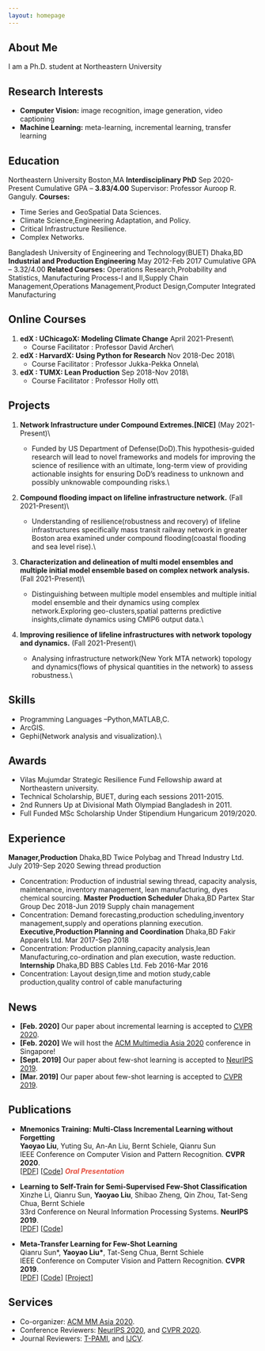 ```yaml
---
layout: homepage
---
```


## About Me

I am a Ph.D. student at Northeastern University

## Research Interests

- **Computer Vision:** image recognition, image generation, video captioning
- **Machine Learning:** meta-learning, incremental learning, transfer learning

## Education
Northeastern University Boston,MA
**Interdisciplinary PhD** Sep 2020-Present
Cumulative GPA – **3.83/4.00**
Supervisor: Professor Auroop R. Ganguly.
**Courses:**
- Time Series and GeoSpatial Data Sciences.
- Climate Science,Engineering Adaptation, and Policy.
- Critical Infrastructure Resilience.
- Complex Networks.

Bangladesh University of Engineering and Technology(BUET) Dhaka,BD
**Industrial and Production Engineering** May 2012-Feb 2017
Cumulative GPA – 3.32/4.00
**Related Courses:** Operations Research,Probability and Statistics, Manufacturing Process-I and II,Supply
Chain Management,Operations Management,Product Design,Computer Integrated Manufacturing


## Online Courses

1. **edX : UChicagoX: Modeling Climate Change** April 2021-Present\
   - Course Facilitator : Professor David Archer\
1. **edX : HarvardX: Using Python for Research** Nov 2018-Dec 2018\
   - Course Facilitator : Professor Jukka-Pekka Onnela\
1. **edX : TUMX: Lean Production** Sep 2018-Nov 2018\
   - Course Facilitator : Professor Holly ott\

## Projects
1. **Network Infrastructure under Compound Extremes.[NICE]** (May 2021-Present)\
   - Funded by US Department of Defense(DoD).This hypothesis-guided research will lead to novel frameworks and
models for improving the science of resilience with an ultimate, long-term view of providing actionable insights for
ensuring DoD’s readiness to unknown and possibly unknowable compounding risks.\

1. **Compound flooding impact on lifeline infrastructure network.** (Fall 2021-Present)\
   - Understanding of resilience(robustness and recovery) of lifeline infrastructures specifically mass transit railway
network in greater Boston area examined under compound flooding(coastal flooding and sea level rise).\

1. **Characterization and delineation of multi model ensembles and multiple initial model ensemble based on complex network analysis.** (Fall 2021-Present)\
   - Distinguishing between multiple model ensembles and multiple initial model ensemble and their dynamics using
complex network.Exploring geo-clusters,spatial patterns predictive insights,climate dynamics using CMIP6 output
data.\

1. **Improving resilience of lifeline infrastructures with network topology and dynamics.** (Fall 2021-Present)\
   - Analysing infrastructure network(New York MTA network) topology and dynamics(flows of physical quantities in
the network) to assess robustness.\


## Skills
  - Programming Languages –Python,MATLAB,C.
  - ArcGIS.
  - Gephi(Network analysis and visualization).\
  
## Awards
  - Vilas Mujumdar Strategic Resilience Fund Fellowship award at Northeastern university.
  - Technical Scholarship, BUET, during each sessions 2011-2015.
  - 2nd Runners Up at Divisional Math Olympiad Bangladesh in 2011.
  - Full Funded MSc Scholarship Under Stipendium Hungaricum 2019/2020.

## Experience
**Manager,Production** Dhaka,BD
Twice Polybag and Thread Industry Ltd. July 2019-Sep 2020
Sewing thread production
- Concentration: Production of industrial sewing thread, capacity analysis, maintenance, inventory management,
lean manufacturing, dyes chemical sourcing.
**Master Production Scheduler** Dhaka,BD
Partex Star Group Dec 2018-Jun 2019
Supply chain management
- Concentration: Demand forecasting,production scheduling,inventory management,supply and operations
planning execution.
**Executive,Production Planning and Coordination** Dhaka,BD
Fakir Apparels Ltd. Mar 2017-Sep 2018
- Concentration: Production planning,capacity analysis,lean Manufacturing,co-ordination and plan execution,
waste reduction.
**Internship** Dhaka,BD
BBS Cables Ltd. Feb 2016-Mar 2016
- Concentration: Layout design,time and motion study,cable production,quality control of cable manufacturing


## News

- **[Feb. 2020]** Our paper about incremental learning is accepted to [CVPR 2020](http://cvpr2020.thecvf.com/).
- **[Feb. 2020]** We will host the [ACM Multimedia Asia 2020](https://mmasia2020.org/) conference in Singapore!
- **[Sept. 2019]** Our paper about few-shot learning is accepted to [NeurIPS 2019](https://nips.cc/Conferences/2019).
- **[Mar. 2019]** Our paper about few-shot learning is accepted to [CVPR 2019](http://cvpr2019.thecvf.com/).

## Publications

- **Mnemonics Training: Multi-Class Incremental Learning without Forgetting**
  <br>
  **Yaoyao Liu**, Yuting Su, An-An Liu, Bernt Schiele, Qianru Sun
  <br>
  IEEE Conference on Computer Vision and Pattern Recognition. **CVPR 2020**.
  <br>
  [[PDF](https://arxiv.org/pdf/2002.10211.pdf)] [[Code](https://github.com/yaoyao-liu/mnemonics)] <strong><i style="color:#e74d3c">Oral Presentation</i></strong>

- **Learning to Self-Train for Semi-Supervised Few-Shot Classification**
  <br>
  Xinzhe Li, Qianru Sun, **Yaoyao Liu**, Shibao Zheng, Qin Zhou, Tat-Seng Chua, Bernt Schiele
  <br>
  33rd Conference on Neural Information Processing Systems. **NeurIPS 2019**.
  <br>
  [[PDF](http://papers.nips.cc/paper/9216-learning-to-self-train-for-semi-supervised-few-shot-classification.pdf)] [[Code](https://github.com/xinzheli1217/learning-to-self-train)]

- **Meta-Transfer Learning for Few-Shot Learning**
  <br>
  Qianru Sun\*, **Yaoyao Liu\***, Tat-Seng Chua, Bernt Schiele
  <br>
  IEEE Conference on Computer Vision and Pattern Recognition. **CVPR 2019**.
  <br>
  [[PDF](http://openaccess.thecvf.com/content_CVPR_2019/papers/Sun_Meta-Transfer_Learning_for_Few-Shot_Learning_CVPR_2019_paper.pdf)] [[Code](https://github.com/yaoyao-liu/meta-transfer-learning)] [[Project](https://mtl.yyliu.net/)]

## Services

- Co-organizer: [ACM MM Asia 2020](https://mmasia2020.org/).
- Conference Reviewers: [NeurIPS 2020](https://neurips.cc/Conferences/2020), and [CVPR 2020](http://cvpr2020.thecvf.com/).
- Journal Reviewers: [T-PAMI](https://ieeexplore.ieee.org/xpl/RecentIssue.jsp?punumber=34), and [IJCV](https://www.springer.com/journal/11263).
